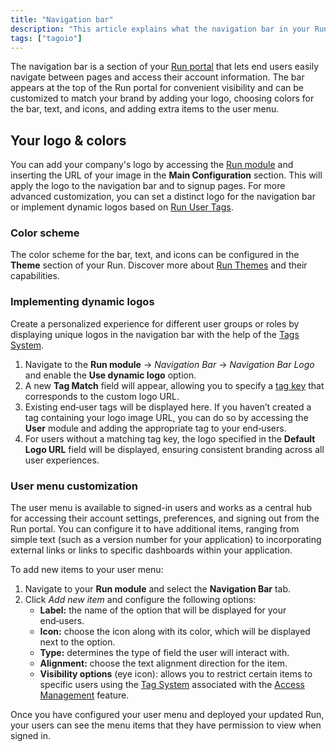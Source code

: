 ```yaml
---
title: "Navigation bar"
description: "This article explains what the navigation bar in your Run portal is, where it appears, and how to customize its logo and colors to match your brand."
tags: ["tagoio"]
---
```

The navigation bar is a section of your [Run portal](../tagorun/tagorun-mobile-app) that lets end users easily navigate between pages and access their account information. The bar appears at the top of the Run portal for convenient visibility and can be customized to match your brand by adding your logo, choosing colors for the bar, text, and icons, and adding extra items to the user menu.

<!-- Image placeholder removed for build -->

## Your logo & colors

You can add your company's logo by accessing the [Run module](../tagorun/run-module) and inserting the URL of your image in the **Main Configuration** section. This will apply the logo to the navigation bar and to signup pages. For more advanced customization, you can set a distinct logo for the navigation bar or implement dynamic logos based on [Run User Tags](../tagorun/tagorun-mobile-app).

### Color scheme

The color scheme for the bar, text, and icons can be configured in the **Theme** section of your Run. Discover more about [Run Themes](../../run-theme) and their capabilities.

### Implementing dynamic logos

Create a personalized experience for different user groups or roles by displaying unique logos in the navigation bar with the help of the [Tags System](../../getting-started/tags-system).

1.  Navigate to the **Run module** → *Navigation Bar* → *Navigation Bar Logo* and enable the **Use dynamic logo** option.
2.  A new **Tag Match** field will appear, allowing you to specify a [tag key](../../getting-started/tags-system) that corresponds to the custom logo URL.
3.  Existing end‑user tags will be displayed here. If you haven’t created a tag containing your logo image URL, you can do so by accessing the **User** module and adding the appropriate tag to your end‑users.
4.  For users without a matching tag key, the logo specified in the **Default Logo URL** field will be displayed, ensuring consistent branding across all user experiences.

### User menu customization

The user menu is available to signed-in users and works as a central hub for accessing their account settings, preferences, and signing out from the Run portal. You can configure it to have additional items, ranging from simple text (such as a version number for your application) to incorporating external links or links to specific dashboards within your application.

To add new items to your user menu:

1.  Navigate to your **Run module** and select the **Navigation Bar** tab.
2.  Click *Add new item* and configure the following options:
    - **Label:** the name of the option that will be displayed for your end‑users.
    - **Icon:** choose the icon along with its color, which will be displayed next to the option.
    - **Type:** determines the type of field the user will interact with.
    - **Alignment:** choose the text alignment direction for the item.
    - **Visibility options** (eye icon): allows you to restrict certain items to specific users using the [Tag System](../../getting-started/tags-system) associated with the [Access Management](../../tagorun/access-management/) feature.

Once you have configured your user menu and deployed your updated Run, your users can see the menu items that they have permission to view when signed in.
